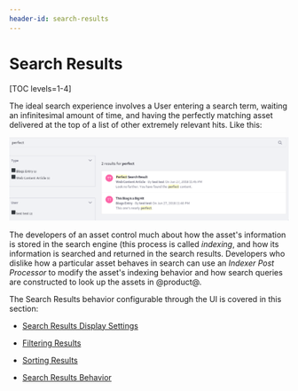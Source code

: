 ```yaml
---
header-id: search-results
---
```


# Search Results

[TOC levels=1-4]

The ideal search experience involves a User entering a search term, waiting an
infinitesimal amount of time, and having the perfectly matching asset delivered
at the top of a list of other extremely relevant hits. Like this:

![Figure 1: The goal is to return the perfect results to Users searching your site.](../../../images/search-results-perfect.png)

The developers of an asset control much about how the asset's information is
stored in the search engine (this process is called *indexing*, and how its
information is searched and returned in the search results.  Developers who
dislike how a particular asset behaves in search can use an *Indexer Post
Processor* to modify the asset's indexing behavior and how search queries are
constructed to look up the assets in @product@.

The Search Results behavior configurable through the UI is covered in this
section:

- [Search Results Display Settings](/docs/7-2/user/-/knowledge_base/u/display-settings)

- [Filtering Results](/docs/7-2/user/-/knowledge_base/u/filtering-search-results-with-the-custom-filter-widget) 

- [Sorting Results](/docs/7-2/user/-/knowledge_base/u/sorting-search-results-with-the-sort-widget) 

- [Search Results Behavior](/docs/7-2/user/-/knowledge_base/u/search-results-behavior)

